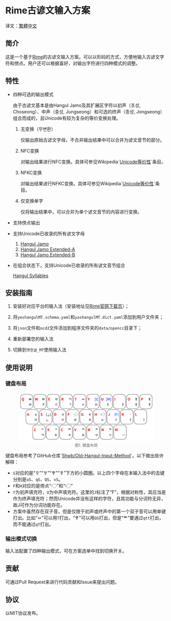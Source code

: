 # Rime古谚文输入方案

译文：[繁體中文](README_translation/README_zh-HANT.md)

## 简介

这是一个基于[Rime](https://rime.im/)的古谚文输入方案。可以以形码的方式，方便地输入古谚文字符和傍点。用户还可以根据喜好，对输出字符进行四种模式的调整。

## 特性

- 四种可选的输出模式

  由于古谚文基本是由Hangul Jamo及其扩展区字符以初声（초성, Choseong）、中声（중성, Jungseong）和可选的终声（종성, Jongseong）组合而成的，且Unicode有较为复杂的等价变换处理。

  1. 无变换（무변환）

     仅输出原始古谚文字母，不合并输出结果中可以合并为谚文音节的部分。

  2. NFC变换

     对输出结果进行NFC变换。具体可参见Wikipedia\`[Unicode等价性](https://zh.wikipedia.org/w/index.php?title=Unicode%E7%AD%89%E5%83%B9%E6%80%A7&oldformat=true)\`条目。

  3. NFKC变换

     对输出结果进行NFKC变换。具体可参见Wikipedia\`[Unicode等价性](https://zh.wikipedia.org/w/index.php?title=Unicode%E7%AD%89%E5%83%B9%E6%80%A7&oldformat=true)\`条目。

  4. 仅变换单字

     仅将输出结果中，可以合并为单个谚文音节的内容进行变换。

- 支持傍点输出
- 支持Unicode已收录的所有谚文字母
  1. [Hangul Jamo](https://www.unicode.org/charts/PDF/UA960.pdf)
  2. [Hangul Jamo Extended-A](https://www.unicode.org/charts/PDF/UA960.pdf)
  3. [Hangul Jamo Extended-B](https://www.unicode.org/charts/PDF/UD7B0.pdf)

- 在组合状态下，支持Unicode已收录的所有谚文音节组合

  [Hangul Syllables](https://www.unicode.org/charts/PDF/UAC00.pdf)

## 安装指南

1. 安装好对应平台的输入法（安装地址见[Rime官网下载页](https://rime.im/download/)）；

2. 将`yeshangulMT.schema.yaml`和`yashangulMT.dict.yaml`添加到用户文件夹；
3. 将`json`文件和`ocd2`文件添加到程序文件夹的`data/opencc`目录下；
4. 重新部署您的输入法
5. 切换到`옛한글_MT`使用输入法

## 使用说明

### 键盘布局

<figure>
    <img src="src/keyboard_layout.svg" alt="图1. 键盘布局">
    <figcaption style="text-align: center; color: rgba(0, 0, 0, 60%); font-size: 0.85em">图1. 键盘布局</figcaption>
</figure>


键盘布局参考了GitHub仓库\`[5hwb/Old-Hangul-Input-Method](https://github.com/5hwb/Old-Hangul-Input-Method)\`。以下做出些许解释：

- `S`对应的是“ㅱ”“ㅸ”“ㅹ”“ㆄ”下方的小圆圈。以上四个字母在本输入法中的击键分别是`aS`、`qS`、`QS`、`vS`。
- `F`和`H`对应的是傍点“〮”和“〯”
- `Y`为初声填充符，`U`为中声填充符。这里的`J`标注了“F”，根据对称性，其应当是作为终声填充符；然而Unicode并没有这样的字符，且其功能与分词符无异，故J可作为分词功能存在。
- 方案中虽然存在双子音，但是仅限于初声或终声中的第一个双子音可以用单键打出。比如“ㅆ”可以用`T`打出，“ㅹ”可以用`QS`打出，但是“ᄥ”要通过`qtt`打出，而不能通过`qT`打出。

### 输出模式切换

输入法配置了四种输出模式，可在方案选单中找到切换开关。

## 贡献

可通过Pull Request来进行代码贡献和Issue来提出问题。

## 协议

以MIT协议发布。